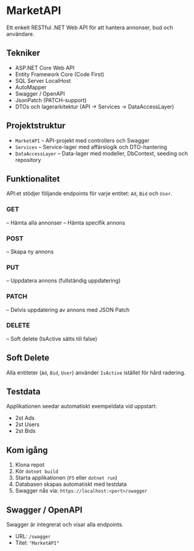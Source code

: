 ﻿# MarketAPI

Ett enkelt RESTful .NET Web API för att hantera annonser, bud och användare.

## Tekniker

- ASP.NET Core Web API
- Entity Framework Core (Code First)
- SQL Server LocalHost
- AutoMapper
- Swagger / OpenAPI
- JsonPatch (PATCH-support)
- DTOs och lagerarkitektur (API → Services → DataAccessLayer)

## Projektstruktur

- `MarketAPI` – API-projekt med controllers och Swagger
- `Services` – Service-lager med affärslogik och DTO-hantering
- `DataAccessLayer` – Data-lager med modeller, DbContext, seeding och repository

## Funktionalitet

API:et stödjer följande endpoints för varje entitet: `Ad`, `Bid` och `User`.

### GET
– Hämta alla annonser
– Hämta specifik annons

### POST
– Skapa ny annons

### PUT
– Uppdatera annons (fullständig uppdatering)

### PATCH
– Delvis uppdatering av annons med JSON Patch

### DELETE
– Soft delete (IsActive sätts till false)


## Soft Delete

Alla entiteter (`Ad`, `Bid`, `User`) använder `IsActive` istället för hård radering.

## Testdata

Applikationen seedar automatiskt exempeldata vid uppstart:
- 2st Ads
- 2st Users
- 2st Bids

## Kom igång

1. Klona repot
2. Kör `dotnet build`
3. Starta applikationen (`F5` eller `dotnet run`)
4. Databasen skapas automatiskt med testdata
5. Swagger nås via: `https://localhost:<port>/swagger`

## Swagger / OpenAPI

Swagger är integrerat och visar alla endpoints.

- URL: `/swagger`
- Titel: `"MarketAPI"`
